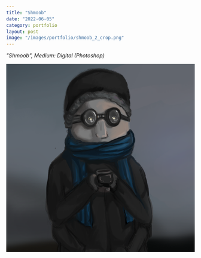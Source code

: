 ```yaml
---
title: "Shmoob"
date: "2022-06-05"
category: portfolio
layout: post
image: "/images/portfolio/shmoob_2_crop.png"
---
```



*"Shmoob", Medium: Digital (Photoshop)*

<p align="center">
<span class="image fit"><img src='/images/portfolio/shmoob_2_crop.png'/></span>
</p>
